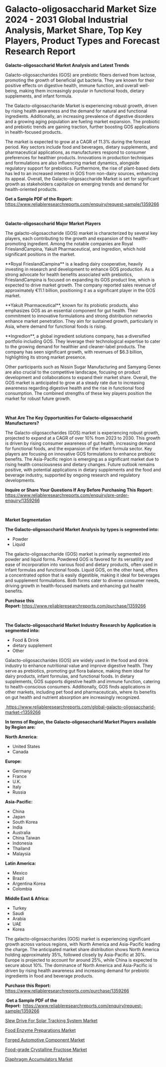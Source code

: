 <p><h1>Galacto-oligosaccharid Market Size 2024 - 2031 Global Industrial Analysis, Market Share, Top Key Players, Product Types and Forecast Research Report</h1></p><p><strong>Galacto-oligosaccharid Market Analysis and Latest Trends</strong></p>
<p><p>Galacto-oligosaccharides (GOS) are prebiotic fibers derived from lactose, promoting the growth of beneficial gut bacteria. They are known for their positive effects on digestive health, immune function, and overall well-being, making them increasingly popular in functional foods, dietary supplements, and infant formula.</p><p>The Galacto-oligosaccharide Market is experiencing robust growth, driven by rising health awareness and the demand for natural and functional ingredients. Additionally, an increasing prevalence of digestive disorders and a growing aging population are fueling market expansion. The probiotic and prebiotic trends are gaining traction, further boosting GOS applications in health-focused products.</p><p>The market is expected to grow at a CAGR of 11.3% during the forecast period. Key sectors include food and beverages, dietary supplements, and pharmaceutical applications, as manufacturers respond to consumer preferences for healthier products. Innovations in production techniques and formulations are also influencing market dynamics, alongside regulatory support for prebiotics. Furthermore, the rise of plant-based diets has led to an increased interest in GOS from non-dairy sources, enhancing its appeal. Overall, the Galacto-oligosaccharide Market is set for significant growth as stakeholders capitalize on emerging trends and demand for health-oriented products.</p></p>
<p><strong>Get a Sample PDF of the Report:&nbsp;</strong> <a href="https://www.reliableresearchreports.com/enquiry/request-sample/1359266?utm_campaign=32&utm_medium=2&utm_source=Github&utm_content=ia&utm_term=05122024&utm_id=galacto-oligosaccharid">https://www.reliableresearchreports.com/enquiry/request-sample/1359266</a></p>
<p>&nbsp;</p>
<p><strong>Galacto-oligosaccharid Major Market Players</strong></p>
<p><p>The galacto-oligosaccharide (GOS) market is characterized by several key players, each contributing to the growth and expansion of this health-promoting ingredient. Among the notable companies are Royal FrieslandCampina, Yakult Pharmaceutical, and Ingredion, which hold significant positions in the market.</p><p>**Royal FrieslandCampina** is a leading dairy cooperative, heavily investing in research and development to enhance GOS production. As a strong advocate for health benefits associated with prebiotics, FrieslandCampina is focused on expanding its GOS product line, which is expected to drive market growth. The company reported sales revenue of approximately €11.1 billion, positioning it as a significant player in the GOS market.</p><p>**Yakult Pharmaceutical**, known for its probiotic products, also emphasizes GOS as an essential component for gut health. Their commitment to innovative formulations and strong distribution networks enhance market penetration. They aim for sustained growth, particularly in Asia, where demand for functional foods is rising.</p><p>**Ingredion**, a global ingredient solutions company, has a diversified portfolio including GOS. They leverage their technological expertise to cater to the growing demand for healthier and cleaner-label products. The company has seen significant growth, with revenues of $6.3 billion, highlighting its strong market presence.</p><p>Other participants such as Nissin Sugar Manufacturing and Samyang Genex are also crucial to the competitive landscape, focusing on product development and collaborations to expand their market share. Overall, the GOS market is anticipated to grow at a steady rate due to increasing awareness regarding digestive health and the rise in functional food consumption. The combined strengths of these key players position the market for robust future growth.</p></p>
<p>&nbsp;</p>
<p><strong>What Are The Key Opportunities For Galacto-oligosaccharid Manufacturers?</strong></p>
<p><p>The Galacto-oligosaccharides (GOS) market is experiencing robust growth, projected to expand at a CAGR of over 10% from 2023 to 2030. This growth is driven by rising consumer awareness of gut health, increasing demand for functional foods, and the expansion of the infant formula sector. Key players are focusing on innovative GOS formulations to enhance prebiotic benefits. The Asia-Pacific region is emerging as a significant market due to rising health consciousness and dietary changes. Future outlook remains positive, with potential applications in dietary supplements and the food and beverage industry, supported by ongoing research and regulatory developments.</p></p>
<p><strong>Inquire or Share Your Questions If Any Before Purchasing This Report:</strong> <a href="https://www.reliableresearchreports.com/enquiry/pre-order-enquiry/1359266?utm_campaign=32&utm_medium=2&utm_source=Github&utm_content=ia&utm_term=05122024&utm_id=galacto-oligosaccharid">https://www.reliableresearchreports.com/enquiry/pre-order-enquiry/1359266</a></p>
<p>&nbsp;</p>
<p><strong>Market Segmentation</strong></p>
<p><strong>The Galacto-oligosaccharid Market Analysis by types is segmented into:</strong></p>
<p><ul><li>Powder</li><li>Liquid</li></ul></p>
<p><p>The galacto-oligosaccharide (GOS) market is primarily segmented into powder and liquid forms. Powdered GOS is favored for its versatility and ease of incorporation into various food and dietary products, often used in infant formulas and functional foods. Liquid GOS, on the other hand, offers a concentrated option that is easily digestible, making it ideal for beverages and supplement formulations. Both forms cater to diverse consumer needs, driving growth in health-focused markets and enhancing gut health benefits.</p></p>
<p><strong>Purchase this Report:&nbsp;</strong><a href="https://www.reliableresearchreports.com/purchase/1359266?utm_campaign=32&utm_medium=2&utm_source=Github&utm_content=ia&utm_term=05122024&utm_id=galacto-oligosaccharid">https://www.reliableresearchreports.com/purchase/1359266</a></p>
<p>&nbsp;</p>
<p><strong>The Galacto-oligosaccharid Market Industry Research by Application is segmented into:</strong></p>
<p><ul><li>Food &amp; Drink</li><li>dietary supplement</li><li>Other</li></ul></p>
<p><p>Galacto-oligosaccharides (GOS) are widely used in the food and drink industry to enhance nutritional value and improve digestive health. They serve as prebiotics, promoting gut flora balance, making them ideal for dairy products, infant formulas, and functional foods. In dietary supplements, GOS supports digestive health and immune function, catering to health-conscious consumers. Additionally, GOS finds applications in other markets, including pet food and pharmaceuticals, where its benefits on gut health and nutrient absorption are increasingly recognized.</p></p>
<p><a href="https://www.reliableresearchreports.com/global-galacto-oligosaccharid-market-r1359266?utm_campaign=32&utm_medium=2&utm_source=Github&utm_content=ia&utm_term=05122024&utm_id=galacto-oligosaccharid">&nbsp;https://www.reliableresearchreports.com/global-galacto-oligosaccharid-market-r1359266</a></p>
<p><strong>In terms of Region, the Galacto-oligosaccharid Market Players available by Region are:</strong></p>
<p>
    <p> <strong> North America: </strong>
        <ul>
            <li>United States</li>
            <li>Canada</li>
        </ul>
        </p> 
    <p> <strong> Europe: </strong>
        <ul>
            <li>Germany</li>
            <li>France</li>
            <li>U.K.</li>
            <li>Italy</li>
            <li>Russia</li>
        </ul>
        </p> 
    <p> <strong> Asia-Pacific: </strong>
        <ul>
            <li>China</li>
            <li>Japan</li>
            <li>South Korea</li>
            <li>India</li>
            <li>Australia</li>
            <li>China Taiwan</li>
            <li>Indonesia</li>
            <li>Thailand</li>
            <li>Malaysia</li>
        </ul>
        </p> 
    <p> <strong> Latin America: </strong>
        <ul>
            <li>Mexico</li>
            <li>Brazil</li>
            <li>Argentina Korea</li>
            <li>Colombia</li>
        </ul>
        </p> 
    <p> <strong> Middle East & Africa: </strong>
        <ul>
            <li>Turkey</li>
            <li>Saudi</li>
            <li>Arabia</li>
            <li>UAE</li>
            <li>Korea</li>
        </ul>
    </p>
    </p>
<p><p>The galacto-oligosaccharides (GOS) market is experiencing significant growth across various regions, with North America and Asia-Pacific leading the charge. The anticipated market share distribution shows North America holding approximately 35%, followed closely by Asia-Pacific at 30%. Europe is projected to account for around 25%, while China is expected to secure about 10%. The dominance of North America and Asia-Pacific is driven by rising health awareness and increasing demand for prebiotic ingredients in food and beverage products.</p></p>
<p><strong>Purchase this Report: </strong><a href="https://www.reliableresearchreports.com/purchase/1359266?utm_campaign=32&utm_medium=2&utm_source=Github&utm_content=ia&utm_term=05122024&utm_id=galacto-oligosaccharid">https://www.reliableresearchreports.com/purchase/1359266</a></p>
<p>&nbsp;<strong>Get a Sample PDF of the Report:&nbsp;&nbsp;</strong><a href="https://www.reliableresearchreports.com/enquiry/request-sample/1359266?utm_campaign=32&utm_medium=2&utm_source=Github&utm_content=ia&utm_term=05122024&utm_id=galacto-oligosaccharid">https://www.reliableresearchreports.com/enquiry/request-sample/1359266</a></p>
<p><strong></strong></p>
<p><p><a href="https://issuu.com/reportprime-2/docs/slew-drive-for-solar-tracking-system-market-size-2?utm_campaign=32&utm_medium=2&utm_source=Github&utm_content=ia&utm_term=05122024&utm_id=galacto-oligosaccharid">Slew Drive For Solar Tracking System Market</a></p><p><a href="https://issuu.com/reportprime-2/docs/food-enzyme-preparations-market-size-2030.pptx?utm_campaign=32&utm_medium=2&utm_source=Github&utm_content=ia&utm_term=05122024&utm_id=galacto-oligosaccharid">Food Enzyme Preparations Market</a></p><p><a href="https://github.com/MonroeBullock54/Market-Research-Report-List-1/blob/main/forged-automotive-component-market.md?utm_campaign=32&utm_medium=2&utm_source=Github&utm_content=ia&utm_term=05122024&utm_id=galacto-oligosaccharid">Forged Automotive Component Market</a></p><p><a href="https://github.com/rahu1506/Market-Research-Report-List-6/blob/main/food-grade-crystalline-fructose-market.md?utm_campaign=32&utm_medium=2&utm_source=Github&utm_content=ia&utm_term=05122024&utm_id=galacto-oligosaccharid">Food-grade Crystalline Fructose Market</a></p><p><a href="https://www.linkedin.com/pulse/exploring-diaphragm-accumulators-market-dynamics-global-trends-a3naf?utm_campaign=32&utm_medium=2&utm_source=Github&utm_content=ia&utm_term=05122024&utm_id=galacto-oligosaccharid">Diaphragm Accumulators Market</a></p></p>